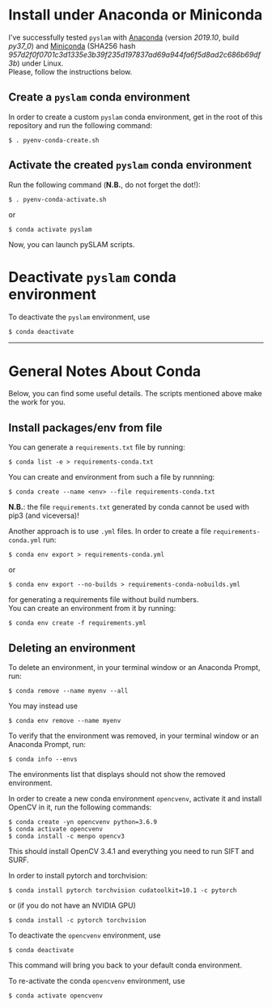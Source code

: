 # Install under Anaconda or Miniconda

I've successfully tested `pyslam` with [Anaconda](https://docs.anaconda.com/anaconda/install/linux/) (version *2019.10*, build *py37_0*) and [Miniconda](https://docs.conda.io/en/latest/miniconda.html#linux-installers) (SHA256 hash *957d2f0f0701c3d1335e3b39f235d197837ad69a944fa6f5d8ad2c686b69df3b*) under Linux.   
Please, follow the instructions below.

## Create a `pyslam` conda environment 

In order to create a custom `pyslam` conda environment, get in the root of this repository and run the following command: 
```
$ . pyenv-conda-create.sh 
```

## Activate the created `pyslam` conda environment 

Run the following command (**N.B.**, do not forget the dot!): 
```
$ . pyenv-conda-activate.sh 
```
or 
```
$ conda activate pyslam 
```

Now, you can launch pySLAM scripts. 

# Deactivate `pyslam` conda environment 

To deactivate the `pyslam` environment, use
```
$ conda deactivate
```

--- 
# General Notes About Conda

Below, you can find some useful details. The scripts mentioned above make the work for you. 

## Install packages/env from file 

You can generate a `requirements.txt` file by running: 
```
$ conda list -e > requirements-conda.txt
```
You can create and environment from such a file by runnning: 
```
$ conda create --name <env> --file requirements-conda.txt
```

**N.B.**: the file `requirements.txt` generated by conda cannot be used with pip3 (and viceversa)! 

Another approach is to use `.yml` files. In order to create a file `requirements-conda.yml` run:   
```
$ conda env export > requirements-conda.yml
```
or
```
$ conda env export --no-builds > requirements-conda-nobuilds.yml
```
for generating a requirements file without build numbers.    
You can create an environment from it by running: 
```
$ conda env create -f requirements.yml
```

## Deleting an environment 

To delete an environment, in your terminal window or an Anaconda Prompt, run:
```
$ conda remove --name myenv --all
```

You may instead use 
```
$ conda env remove --name myenv
```

To verify that the environment was removed, in your terminal window or an Anaconda Prompt, run:
```
$ conda info --envs
```
The environments list that displays should not show the removed environment.


In order to create a new conda environment `opencvenv`, activate it  and install OpenCV in it, run the following commands:  
```
$ conda create -yn opencvenv python=3.6.9
$ conda activate opencvenv
$ conda install -c menpo opencv3
```
This should install OpenCV 3.4.1 and everything you need to run SIFT and SURF. 

In order to install pytorch and torchvision: 
```
$ conda install pytorch torchvision cudatoolkit=10.1 -c pytorch
```
or (if you do not have an NVIDIA GPU)
```
$ conda install -c pytorch torchvision
```

To deactivate the `opencvenv` environment, use
```
$ conda deactivate
```
This command will bring you back to your default conda environment.

To re-activate the conda `opencvenv` environment, use
```
$ conda activate opencvenv
```
